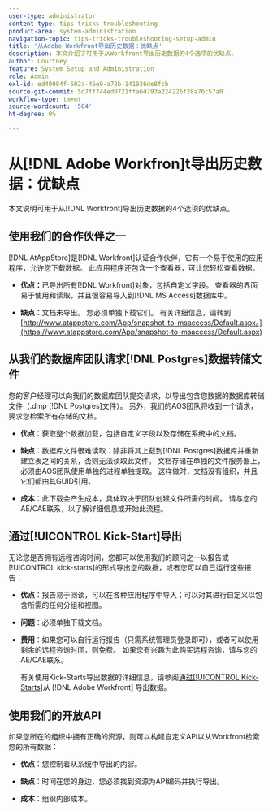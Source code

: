 ```yaml
---
user-type: administrator
content-type: tips-tricks-troubleshooting
product-area: system-administration
navigation-topic: tips-tricks-troubleshooting-setup-admin
title: '从Adobe Workfront导出历史数据：优缺点'
description: 本文介绍了可用于从Workfront导出历史数据的4个选项的优缺点。
author: Courtney
feature: System Setup and Administration
role: Admin
exl-id: ed40984f-602a-46e9-a72b-141936de8fcb
source-git-commit: 5d7ff744ed0721ffa6d793a224226f28a76c57a0
workflow-type: tm+mt
source-wordcount: '504'
ht-degree: 0%

---
```


# 从[!DNL Adobe Workfron]t导出历史数据：优缺点

本文说明可用于从[!DNL Workfront]导出历史数据的4个选项的优缺点。

## 使用我们的合作伙伴之一

[!DNL AtAppStore]是[!DNL Workfront]认证合作伙伴，它有一个易于使用的应用程序，允许您下载数据。 此应用程序还包含一个查看器，可让您轻松查看数据。

* **优点：**&#x200B;已导出所有[!DNL Workfront]对象，包括自定义字段。 查看器的界面易于使用和读取，并且很容易导入到[!DNL MS Access]数据库中。

* **缺点：**&#x200B;文档未导出。 您必须单独下载它们。 有关详细信息，请转到[http://www.atappstore.com/App/snapshot-to-msaccess/Default.aspx。](https://www.atappstore.com/App/snapshot-to-msaccess/Default.aspx)

## 从我们的数据库团队请求[!DNL Postgres]数据转储文件

您的客户经理可以向我们的数据库团队提交请求，以导出包含您数据的数据库转储文件（.dmp [!DNL Postgres]文件）。 另外，我们的AOS团队将收到一个请求，要求您检索所有存储的文档。

* **优点**：获取整个数据加载，包括自定义字段以及存储在系统中的文档。

* **缺点**：数据库文件很难读取：除非将其上载到[!DNL Postgres]数据库并重新建立表之间的关系，否则无法读取此文件。 文档存储在单独的文件服务器上，必须由AOS团队使用单独的进程单独提取。 这样做时，文档没有组织，并且它们都由其GUID引用。
* **成本**：此下载会产生成本，具体取决于团队创建文件所需的时间。 请与您的AE/CAE联系，以了解详细信息或开始此流程。

## 通过[!UICONTROL Kick-Start]导出

无论您是否拥有远程咨询时间，您都可以使用我们的顾问之一以报告或[!UICONTROL kick-starts]的形式导出您的数据，或者您可以自己运行这些报告：

* **优点**：报告易于阅读，可以在各种应用程序中导入；可以对其进行自定义以包含所需的任何分组和视图。

* **问题**：必须单独下载文档。

* **费用**：如果您可以自行运行报告（只需系统管理员登录即可），或者可以使用剩余的远程咨询时间，则免费。 如果您有兴趣为此购买远程咨询，请与您的AE/CAE联系。

  有关使用Kick-Starts导出数据的详细信息，请参阅[通过[!UICONTROL Kick-Starts]](../../administration-and-setup/manage-workfront/using-kick-starts/export-data-from-wf-via-kick-starts.md)从 [!DNL Adobe Workfront] 导出数据。

## 使用我们的开放API

如果您所在的组织中拥有正确的资源，则可以构建自定义API以从Workfront检索您的所有数据：

* **优点**：您控制着从系统中导出的内容。

* **缺点**：时间在您的身边，您必须找到资源为API编码并执行导出。

* **成本**：组织内部成本。
